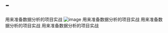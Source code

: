 # -
用来准备数据分析的项目实战
![image](https://github.com/user-attachments/assets/dc59fcab-5361-4a72-ae71-d91807929719)
用来准备数据分析的项目实战
用来准备数据分析的项目实战
用来准备数据分析的项目实战
